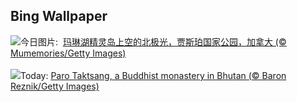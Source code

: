 ## Bing Wallpaper
![](https://www.bing.com/th?id=OHR.MaligneLakeJasper_ZH-CN2664289451_UHD.jpg&w=1000)今日图片: &nbsp;[玛琳湖精灵岛上空的北极光，贾斯珀国家公园，加拿大 (© Mumemories/Getty Images)](https://www.bing.com/th?id=OHR.MaligneLakeJasper_ZH-CN2664289451_UHD.jpg)
<br><br/>
![](https://www.bing.com/th?id=OHR.BhutanMonastery_EN-US2804780711_UHD.jpg&w=1000)Today: [Paro Taktsang, a Buddhist monastery in Bhutan (© Baron Reznik/Getty Images)](https://www.bing.com/th?id=OHR.BhutanMonastery_EN-US2804780711_UHD.jpg)
<br><br/>

